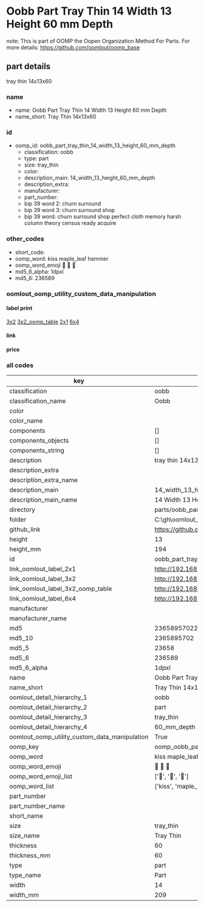 # Oobb Part Tray Thin 14 Width 13 Height 60 mm Depth  

note: This is part of OOMP the Oopen Organization Method For Parts. For more details: https://github.com/oomlout/oomp_base

##  part details
  



tray thin 14x13x60



### name
* name: Oobb Part Tray Thin 14 Width 13 Height 60 mm Depth
* name_short: Tray Thin 14x13x60 
### id
* oomp_id: oobb_part_tray_thin_14_width_13_height_60_mm_depth
  * classification: oobb
  * type: part
  * size: tray_thin
  * color: 
  * description_main: 14_width_13_height_60_mm_depth
  * description_extra: 
  * manufacturer: 
  * part_number: 
  * bip 39 word 2: churn surround
  * bip 39 word 3: churn surround shop
  * bip 39 word: churn surround shop perfect cloth memory harsh column theory census ready acquire

### other_codes
* short_code: 
* oomp_word: kiss maple_leaf hammer
* oomp_word_emoji :kiss: :maple_leaf: :hammer:
* md5_6_alpha: 1dpxl
* md5_6: 236589






### oomlout_oomp_utility_custom_data_manipulation
#### label print
[3x2](http://192.168.1.245:1112/?label=oomp%201dpxl)
[3x2_oomp_table](http://192.168.1.108:1112/?label=oomp%201dpxl)
[2x1](http://192.168.1.242:1112/?label=oomp%201dpxl)
[6x4](http://192.168.1.55:1112/?label=oomp%201dpxl)    

#### link

                              

#### price







### all codes 
| key | value |  
| --- | --- |  
| classification | oobb |  
| classification_name | Oobb |  
| color |  |  
| color_name |  |  
| components | [] |  
| components_objects | [] |  
| components_string | [] |  
| description | tray thin 14x13x60 |  
| description_extra |  |  
| description_extra_name |  |  
| description_main | 14_width_13_height_60_mm_depth |  
| description_main_name | 14 Width 13 Height 60 mm Depth |  
| directory | parts/oobb_part_tray_thin_14_width_13_height_60_mm_depth |  
| folder | C:\gh\oomlout_oobb_version_4_generated_parts\parts\oobb_part_tray_thin_14_width_13_height_60_mm_depth |  
| github_link | https://github.com/oomlout/oomlout_oomp_part_src/tree/main/parts/oobb_part_tray_thin_14_width_13_height_60_mm_depth |  
| height | 13 |  
| height_mm | 194 |  
| id | oobb_part_tray_thin_14_width_13_height_60_mm_depth |  
| link_oomlout_label_2x1 | http://192.168.1.242:1112/?label=oomp%201dpxl |  
| link_oomlout_label_3x2 | http://192.168.1.245:1112/?label=oomp%201dpxl |  
| link_oomlout_label_3x2_oomp_table | http://192.168.1.108:1112/?label=oomp%201dpxl |  
| link_oomlout_label_6x4 | http://192.168.1.55:1112/?label=oomp%201dpxl |  
| manufacturer |  |  
| manufacturer_name |  |  
| md5 | 23658957022dcd2a2b95ea318d76a146 |  
| md5_10 | 2365895702 |  
| md5_5 | 23658 |  
| md5_6 | 236589 |  
| md5_6_alpha | 1dpxl |  
| name | Oobb Part Tray Thin 14 Width 13 Height 60 mm Depth |  
| name_short | Tray Thin 14x13x60  |  
| oomlout_detail_hierarchy_1 | oobb |  
| oomlout_detail_hierarchy_2 | part |  
| oomlout_detail_hierarchy_3 | tray_thin |  
| oomlout_detail_hierarchy_4 | 60_mm_depth |  
| oomlout_oomp_utility_custom_data_manipulation | True |  
| oomp_key | oomp_oobb_part_tray_thin_14_width_13_height_60_mm_depth |  
| oomp_word | kiss maple_leaf hammer |  
| oomp_word_emoji | :kiss: :maple_leaf: :hammer: |  
| oomp_word_emoji_list | [':kiss:', ':maple_leaf:', ':hammer:'] |  
| oomp_word_list | ['kiss', 'maple_leaf', 'hammer'] |  
| part_number |  |  
| part_number_name |  |  
| short_name |  |  
| size | tray_thin |  
| size_name | Tray Thin |  
| thickness | 60 |  
| thickness_mm | 60 |  
| type | part |  
| type_name | Part |  
| width | 14 |  
| width_mm | 209 |  

